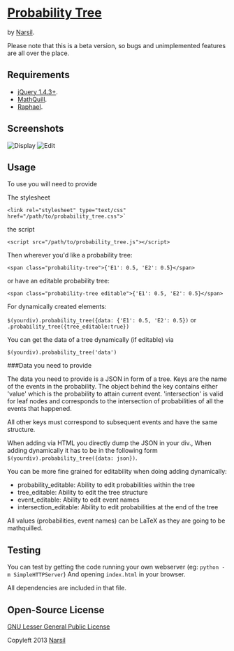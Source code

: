# [Probability Tree](http://narsil.github.com)

by [Narsil][].

[Narsil]: http://github.com/Narsil

Please note that this is a beta version, so bugs and unimplemented features
are all over the place.

## Requirements

* [jQuery 1.4.3+](http://jquery.com).
* [MathQuill](http://mathquill.github.com).
* [Raphael](http://raphaeljs.com).


## Screenshots

![Display](https://raw.github.com/Narsil/probability_tree/master/img/display.png "Display")
![Edit](https://raw.github.com/Narsil/probability_tree/master/img/editable.png "Editable")


## Usage

To use you will need to provide

The stylesheet

    <link rel="stylesheet" type="text/css" href="/path/to/probability_tree.css">`

the script

    <script src="/path/to/probability_tree.js"></script>

Then wherever you'd like a probability tree:

    <span class="probability-tree">{'E1': 0.5, 'E2': 0.5}</span>

or have an editable probability tree:

    <span class="probability-tree editable">{'E1': 0.5, 'E2': 0.5}</span>

For dynamically created elements:

`$(yourdiv).probability_tree({data: {'E1': 0.5, 'E2': 0.5})` or `.probability_tree({tree_editable:true})`


You can get the data of a tree dynamically (if editable) via 


    $(yourdiv).probability_tree('data')


###Data you need to provide

The data you need to provide is a JSON in form of a tree. Keys are the name of the
events in the probability. The object behind the key contains either 'value' which
is the probability to attain current event. 'intersection' is valid for leaf nodes
and corresponds to the intersection of probabilities of all the events that happened.

All other keys must correspond to subsequent events and have the same structure.

When adding via HTML you directly dump the JSON in your div., When adding 
dynamically it has to be in the following form `$(yourdiv).probability_tree({data: json})`.

You can be more fine grained for editability when doing adding dynamically:

* probability_editable:  Ability to edit probabilities within the tree
* tree_editable:  Ability to edit the tree structure
* event_editable: Ability to edit event names
* intersection_editable: Ability to edit probabilities at the end of the tree


All values (probabilities, event names) can be LaTeX as they are going to be mathquilled.

## Testing

You can test by getting the code running your own webserver (eg: `python -m SimpleHTTPServer`)
And opening `index.html` in your browser.

All dependencies are included in that file.

## Open-Source License

[GNU Lesser General Public License](http://www.gnu.org/licenses/lgpl.html)

Copyleft 2013 [Narsil][]
